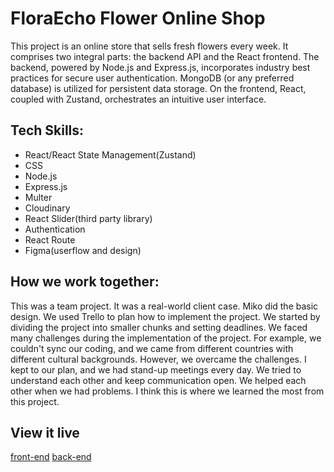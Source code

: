 # FloraEcho Flower Online Shop
This project is an online store that sells fresh flowers every week. It comprises two integral parts: the backend API and the React frontend. The backend, powered by Node.js and Express.js, incorporates industry best practices for secure user authentication. MongoDB (or any preferred database) is utilized for persistent data storage. On the frontend, React, coupled with Zustand, orchestrates an intuitive user interface. 


## Tech Skills:
- React/React State Management(Zustand)
- CSS
- Node.js
- Express.js
- Multer
- Cloudinary
- React Slider(third party library)
- Authentication
- React Route
- Figma(userflow and design)

## How we work together:
This was a team project. It was a real-world client case. Miko did the basic design. We used Trello to plan how to implement the project. We started by dividing the project into smaller chunks and setting deadlines. We faced many challenges during the implementation of the project. For example, we couldn't sync our coding, and we came from different countries with different cultural backgrounds. However, we overcame the challenges. I kept to our plan, and we had stand-up meetings every day. We tried to understand each other and keep communication open. We helped each other when we had problems. I think this is where we learned the most from this project.


## View it live
[front-end](https://flora-echo.netlify.app)
[back-end](https://flora-echo-api.onrender.com)
